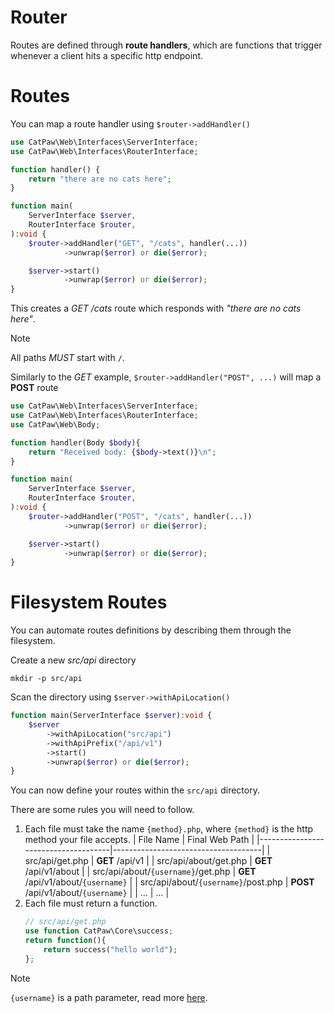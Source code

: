 # Router

Routes are defined through __route handlers__, which are functions that trigger whenever a client hits a specific http endpoint.

# Routes

You can map a route handler using `$router->addHandler()`

```php
use CatPaw\Web\Interfaces\ServerInterface;
use CatPaw\Web\Interfaces\RouterInterface;

function handler() {
    return "there are no cats here";
}

function main(
    ServerInterface $server, 
    RouterInterface $router,
):void {
    $router->addHandler("GET", "/cats", handler(...))
            ->unwrap($error) or die($error);

    $server->start()
            ->unwrap($error) or die($error);
}
```

This creates a _GET /cats_ route which responds with _"there are no cats here"_.

> [!NOTE]
> All paths _MUST_ start with `/`.


Similarly to the _GET_ example, `$router->addHandler("POST", ...)` will map a **POST** route

```php
use CatPaw\Web\Interfaces\ServerInterface;
use CatPaw\Web\Interfaces\RouterInterface;
use CatPaw\Web\Body;

function handler(Body $body){
    return "Received body: {$body->text()}\n";
}

function main(
    ServerInterface $server, 
    RouterInterface $router,
):void {
    $router->addHandler("POST", "/cats", handler(...))
            ->unwrap($error) or die($error);

    $server->start()
            ->unwrap($error) or die($error);
}
```

# Filesystem Routes

You can automate routes definitions by describing them through the filesystem.

Create a new _src/api_ directory
```shell
mkdir -p src/api
```
Scan the directory using `$server->withApiLocation()`
```php
function main(ServerInterface $server):void {
    $server
        ->withApiLocation("src/api")
        ->withApiPrefix("/api/v1")
        ->start()
        ->unwrap($error) or die($error);
}
```

You can now define your routes within the `src/api` directory.

There are some rules you will need to follow.

1. Each file must take the name `{method}.php`, where `{method}` is the http method your file accepts.
   | File Name                           | Final Web Path                      |
   |-------------------------------------|-------------------------------------|
   | src/api/get.php                     | __GET__ /api/v1                     |
   | src/api/about/get.php               | __GET__ /api/v1/about               |
   | src/api/about/`{username}`/get.php  | __GET__ /api/v1/about/`{username}`  |
   | src/api/about/`{username}`/post.php | __POST__ /api/v1/about/`{username}` |
   | ...                                 | ...                                 |
2. Each file must return a function.
   ```php
   // src/api/get.php
   use function CatPaw\Core\success;
   return function(){
       return success("hello world");
   };
   ```

> [!NOTE]
> `{username}` is a path parameter, read more [here](./Server%20Path%20Parameters.md).